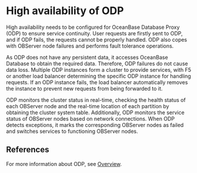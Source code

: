 # High availability of ODP

High availability needs to be configured for OceanBase Database Proxy (ODP) to ensure service continuity. User requests are firstly sent to ODP, and if ODP fails, the requests cannot be properly handled. ODP also copes with OBServer node failures and performs fault tolerance operations.

As ODP does not have any persistent data, it accesses OceanBase Database to obtain the required data. Therefore, ODP failures do not cause data loss. Multiple ODP instances form a cluster to provide services, with F5 or another load balancer determining the specific ODP instance for handling requests. If an ODP instance fails, the load balancer automatically removes the instance to prevent new requests from being forwarded to it.

ODP monitors the cluster status in real-time, checking the health status of each OBServer node and the real-time location of each partition by obtaining the cluster system table. Additionally, ODP monitors the service status of OBServer nodes based on network connections. When ODP detects exceptions, it marks the corresponding OBServer nodes as failed and switches services to functioning OBServer nodes.

## References

For more information about ODP, see [Overview](../../../7.reference/1.oceanbase-database-concepts/6.data-link/2.database-proxy/1.agent-overview.md).